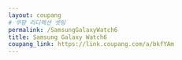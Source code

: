 ```yaml
---
layout: coupang
# 쿠팡 리디렉션 셋팅
permalink: /SamsungGalaxyWatch6
title: Samsung Galaxy Watch6
coupang_link: https://link.coupang.com/a/bkfYAm
---
```

